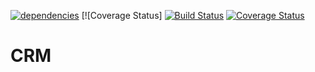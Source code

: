 [![dependencies](https://david-dm.org/vyrent/crm.png)](https://david-dm.org/vyrent/crm) [![Coverage Status]
[![Build Status](https://travis-ci.org/Vyrent/CRM.svg?branch=master)](https://travis-ci.org/Vyrent/CRM)
[![Coverage Status](https://coveralls.io/repos/github/Vyrent/CRM/badge.svg?branch=master)](https://coveralls.io/github/Vyrent/CRM?branch=master)

# CRM

